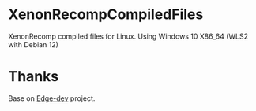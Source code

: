 # XenonRecompCompiledFiles
XenonRecomp compiled files for Linux. Using Windows 10 X86_64 (WLS2 with Debian 12)

# Thanks
Base on <a href="https://github.com/hedge-dev/XenonRecomp.git">Edge-dev</a> project. 
